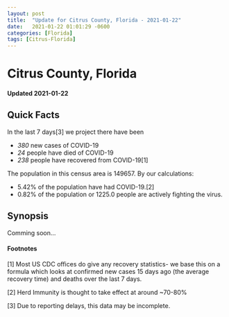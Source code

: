 ```yaml
---
layout: post
title:  "Update for Citrus County, Florida - 2021-01-22"
date:   2021-01-22 01:01:29 -0600
categories: [Florida]
tags: [Citrus-Florida]
---
```


# Citrus County, Florida
#### Updated 2021-01-22

## Quick Facts

In the last 7 days[3] we project there have been
- *380* new cases of COVID-19
- *24* people have died of COVID-19
- *238* people have recovered from COVID-19[1]

The population in this census area is 149657. By our calculations:
- 5.42% of the population have had COVID-19.[2]
- 0.82% of the population or 1225.0 people are actively fighting the virus.

## Synopsis

Comming soon...


#### Footnotes

[1] Most US CDC offices do give any recovery statistics- we base this on a formula which looks at confirmed new cases
15 days ago (the average recovery time) and deaths over the last 7 days.

[2] Herd Immunity is thought to take effect at around ~70-80%

[3] Due to reporting delays, this data may be incomplete.
 
    